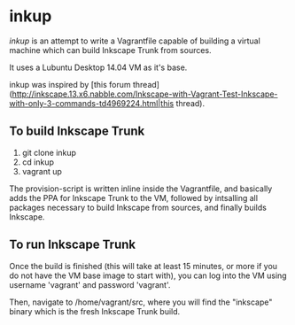 inkup
=====

*inkup* is an attempt to write a Vagrantfile capable of building a
virtual machine which can build Inkscape Trunk from sources.

It uses a Lubuntu Desktop 14.04 VM as it's base.

inkup was inspired by [this forum thread](http://inkscape.13.x6.nabble.com/Inkscape-with-Vagrant-Test-Inkscape-with-only-3-commands-td4969224.html|this thread).

To build Inkscape Trunk
-----------------------

1. git clone <repo url> inkup
2. cd inkup
3. vagrant up

The provision-script is written inline inside the Vagrantfile, and
basically adds the PPA for Inkscape Trunk to the VM, followed by
intsalling all packages necessary to build Inkscape from sources,
and finally builds Inkscape.


To run Inkscape Trunk
---------------------

Once the build is finished (this will take at least 15 minutes, or
more if you do not have the VM base image to start with), you can
log into the VM using username 'vagrant' and password 'vagrant'.

Then, navigate to /home/vagrant/src, where you will find the "inkscape"
binary which is the fresh Inkscape Trunk build.


